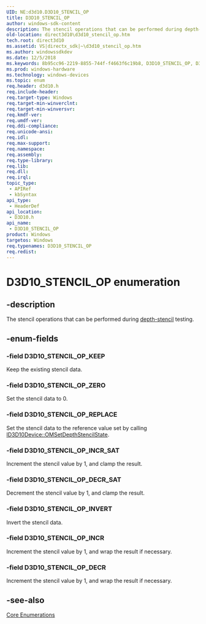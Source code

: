 ```yaml
---
UID: NE:d3d10.D3D10_STENCIL_OP
title: D3D10_STENCIL_OP
author: windows-sdk-content
description: The stencil operations that can be performed during depth-stencil testing.
old-location: direct3d10\d3d10_stencil_op.htm
tech.root: direct3d10
ms.assetid: VS|directx_sdk|~\d3d10_stencil_op.htm
ms.author: windowssdkdev
ms.date: 12/5/2018
ms.keywords: 8b95cc96-2219-8855-744f-f4663f6c19b8, D3D10_STENCIL_OP, D3D10_STENCIL_OP enumeration [Direct3D 10], D3D10_STENCIL_OP_DECR, D3D10_STENCIL_OP_DECR_SAT, D3D10_STENCIL_OP_INCR, D3D10_STENCIL_OP_INCR_SAT, D3D10_STENCIL_OP_INVERT, D3D10_STENCIL_OP_KEEP, D3D10_STENCIL_OP_REPLACE, D3D10_STENCIL_OP_ZERO, d3d10/D3D10_STENCIL_OP, d3d10/D3D10_STENCIL_OP_DECR, d3d10/D3D10_STENCIL_OP_DECR_SAT, d3d10/D3D10_STENCIL_OP_INCR, d3d10/D3D10_STENCIL_OP_INCR_SAT, d3d10/D3D10_STENCIL_OP_INVERT, d3d10/D3D10_STENCIL_OP_KEEP, d3d10/D3D10_STENCIL_OP_REPLACE, d3d10/D3D10_STENCIL_OP_ZERO, direct3d10.d3d10_stencil_op
ms.prod: windows-hardware
ms.technology: windows-devices
ms.topic: enum
req.header: d3d10.h
req.include-header: 
req.target-type: Windows
req.target-min-winverclnt: 
req.target-min-winversvr: 
req.kmdf-ver: 
req.umdf-ver: 
req.ddi-compliance: 
req.unicode-ansi: 
req.idl: 
req.max-support: 
req.namespace: 
req.assembly: 
req.type-library: 
req.lib: 
req.dll: 
req.irql: 
topic_type:
 - APIRef
 - kbSyntax
api_type:
 - HeaderDef
api_location:
 - D3D10.h
api_name:
 - D3D10_STENCIL_OP
product: Windows
targetos: Windows
req.typenames: D3D10_STENCIL_OP
req.redist: 
---
```


# D3D10_STENCIL_OP enumeration


## -description


The stencil operations that can be performed during <a href="https://msdn.microsoft.com/8be68c15-2deb-4804-b683-30080a876189">depth-stencil</a> testing.


## -enum-fields




### -field D3D10_STENCIL_OP_KEEP

Keep the existing stencil data.


### -field D3D10_STENCIL_OP_ZERO

Set the stencil data to 0.


### -field D3D10_STENCIL_OP_REPLACE

Set the stencil data to the reference value set by calling <a href="https://msdn.microsoft.com/7cf8e5ca-08f2-4fa3-8657-cbce5d773dcf">ID3D10Device::OMSetDepthStencilState</a>.


### -field D3D10_STENCIL_OP_INCR_SAT

Increment the stencil value by 1, and clamp the result.


### -field D3D10_STENCIL_OP_DECR_SAT

Decrement the stencil value by 1, and clamp the result.


### -field D3D10_STENCIL_OP_INVERT

Invert the stencil data.


### -field D3D10_STENCIL_OP_INCR

Increment the stencil value by 1, and wrap the result if necessary.


### -field D3D10_STENCIL_OP_DECR

Increment the stencil value by 1, and wrap the result if necessary.


## -see-also




<a href="https://msdn.microsoft.com/3d1541bf-75d8-459d-a912-4068e9a0a9e4">Core Enumerations</a>
 

 

